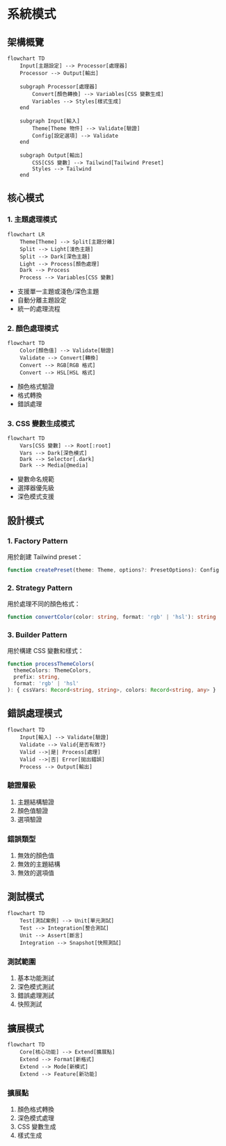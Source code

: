 # 系統模式

## 架構概覽

```mermaid
flowchart TD
    Input[主題設定] --> Processor[處理器]
    Processor --> Output[輸出]
    
    subgraph Processor[處理器]
        Convert[顏色轉換] --> Variables[CSS 變數生成]
        Variables --> Styles[樣式生成]
    end
    
    subgraph Input[輸入]
        Theme[Theme 物件] --> Validate[驗證]
        Config[設定選項] --> Validate
    end
    
    subgraph Output[輸出]
        CSS[CSS 變數] --> Tailwind[Tailwind Preset]
        Styles --> Tailwind
    end
```

## 核心模式

### 1. 主題處理模式

```mermaid
flowchart LR
    Theme[Theme] --> Split[主題分離]
    Split --> Light[淺色主題]
    Split --> Dark[深色主題]
    Light --> Process[顏色處理]
    Dark --> Process
    Process --> Variables[CSS 變數]
```

- 支援單一主題或淺色/深色主題
- 自動分離主題設定
- 統一的處理流程

### 2. 顏色處理模式

```mermaid
flowchart TD
    Color[顏色值] --> Validate[驗證]
    Validate --> Convert[轉換]
    Convert --> RGB[RGB 格式]
    Convert --> HSL[HSL 格式]
```

- 顏色格式驗證
- 格式轉換
- 錯誤處理

### 3. CSS 變數生成模式

```mermaid
flowchart TD
    Vars[CSS 變數] --> Root[:root]
    Vars --> Dark[深色模式]
    Dark --> Selector[.dark]
    Dark --> Media[@media]
```

- 變數命名規範
- 選擇器優先級
- 深色模式支援

## 設計模式

### 1. Factory Pattern
用於創建 Tailwind preset：
```typescript
function createPreset(theme: Theme, options?: PresetOptions): Config
```

### 2. Strategy Pattern
用於處理不同的顏色格式：
```typescript
function convertColor(color: string, format: 'rgb' | 'hsl'): string
```

### 3. Builder Pattern
用於構建 CSS 變數和樣式：
```typescript
function processThemeColors(
  themeColors: ThemeColors,
  prefix: string,
  format: 'rgb' | 'hsl'
): { cssVars: Record<string, string>, colors: Record<string, any> }
```

## 錯誤處理模式

```mermaid
flowchart TD
    Input[輸入] --> Validate[驗證]
    Validate --> Valid{是否有效?}
    Valid -->|是| Process[處理]
    Valid -->|否| Error[拋出錯誤]
    Process --> Output[輸出]
```

### 驗證層級
1. 主題結構驗證
2. 顏色值驗證
3. 選項驗證

### 錯誤類型
1. 無效的顏色值
2. 無效的主題結構
3. 無效的選項值

## 測試模式

```mermaid
flowchart TD
    Test[測試案例] --> Unit[單元測試]
    Test --> Integration[整合測試]
    Unit --> Assert[斷言]
    Integration --> Snapshot[快照測試]
```

### 測試範圍
1. 基本功能測試
2. 深色模式測試
3. 錯誤處理測試
4. 快照測試

## 擴展模式

```mermaid
flowchart TD
    Core[核心功能] --> Extend[擴展點]
    Extend --> Format[新格式]
    Extend --> Mode[新模式]
    Extend --> Feature[新功能]
```

### 擴展點
1. 顏色格式轉換
2. 深色模式處理
3. CSS 變數生成
4. 樣式生成